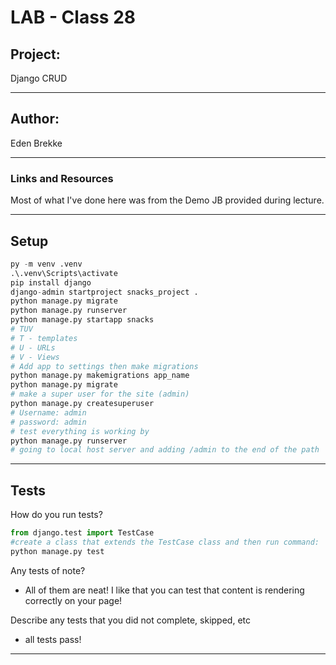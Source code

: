 # LAB - Class 28


## Project:

Django CRUD

___

## Author:

Eden Brekke
___


### Links and Resources

Most of what I've done here was from the Demo JB provided during lecture.
___


## Setup

```python
py -m venv .venv
.\.venv\Scripts\activate
pip install django
django-admin startproject snacks_project .
python manage.py migrate
python manage.py runserver
python manage.py startapp snacks
# TUV 
# T - templates
# U - URLs
# V - Views 
# Add app to settings then make migrations
python manage.py makemigrations app_name
python manage.py migrate
# make a super user for the site (admin)
python manage.py createsuperuser
# Username: admin
# password: admin
# test everything is working by 
python manage.py runserver
# going to local host server and adding /admin to the end of the path
```
___


## Tests

How do you run tests?

```python
from django.test import TestCase
#create a class that extends the TestCase class and then run command:
python manage.py test
```

Any tests of note?

* All of them are neat! I like that you can test that content is rendering correctly on your page! 

Describe any tests that you did not complete, skipped, etc

* all tests pass!

___